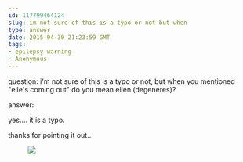 ```yaml
---
id: 117799464124
slug: im-not-sure-of-this-is-a-typo-or-not-but-when
type: answer
date: 2015-04-30 21:23:59 GMT
tags:
- epilepsy warning
- Anonymous
---
```

question: i'm not sure of this is a typo or not, but when you mentioned "elle's coming out" do you mean ellen (degeneres)?

answer: <p>yes.... it is a typo.</p><p>thanks for pointing it out...</p><figure class="tmblr-full" data-orig-height="286" data-orig-width="500"><img src="blob:https%3A//www.tumblr.com/178a4af0-c647-4926-aef7-54c46765d100" data-orig-height="286" data-orig-width="500"></figure>